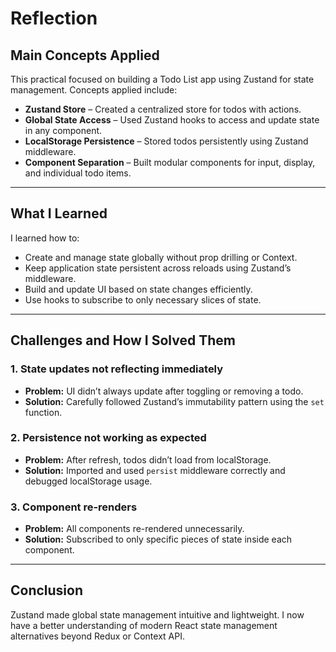 # Reflection

## Main Concepts Applied

This practical focused on building a Todo List app using Zustand for state management. Concepts applied include:

- **Zustand Store** – Created a centralized store for todos with actions.
- **Global State Access** – Used Zustand hooks to access and update state in any component.
- **LocalStorage Persistence** – Stored todos persistently using Zustand middleware.
- **Component Separation** – Built modular components for input, display, and individual todo items.

---

## What I Learned

I learned how to:

- Create and manage state globally without prop drilling or Context.
- Keep application state persistent across reloads using Zustand’s middleware.
- Build and update UI based on state changes efficiently.
- Use hooks to subscribe to only necessary slices of state.

---

## Challenges and How I Solved Them

### 1. State updates not reflecting immediately
- **Problem:** UI didn’t always update after toggling or removing a todo.
- **Solution:** Carefully followed Zustand’s immutability pattern using the `set` function.

### 2. Persistence not working as expected
- **Problem:** After refresh, todos didn’t load from localStorage.
- **Solution:** Imported and used `persist` middleware correctly and debugged localStorage usage.

### 3. Component re-renders
- **Problem:** All components re-rendered unnecessarily.
- **Solution:** Subscribed to only specific pieces of state inside each component.

---

## Conclusion

Zustand made global state management intuitive and lightweight. I now have a better understanding of modern React state management alternatives beyond Redux or Context API.
